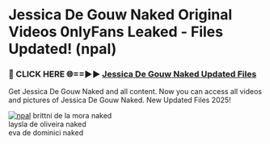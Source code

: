 # Jessica De Gouw Naked Original Videos 0nlyFans Leaked - Files Updated! (npal)

<h3>🔴 CLICK HERE 🌐==►► <a href="https://tinyurl.com/yckcrads" rel="nofollow">Jessica De Gouw Naked Updated Files</a></h3>

Get Jessica De Gouw Naked and all content. Now you can access all videos and pictures of Jessica De Gouw Naked. New Updated Files 2025!

[![npal](https://i.imgur.com/hpKpOFt.gif)](https://tinyurl.com/yckcrads)
brittni de la mora naked<br>
laysla de oliveira naked<br>
eva de dominici naked